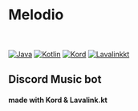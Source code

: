 # Melodio

<br><br>
[![Java](https://img.shields.io/badge/Java-21-FF7700.svg)]()
[![Kotlin](https://img.shields.io/badge/Kotlin-2.0.21-186FCC.svg?logo=kotlin)]()
[![Kord](https://img.shields.io/badge/Kord-0.15.0-e26f5f.svg)]()
[![Lavalinkkt](https://img.shields.io/badge/Lavalink.kt-9.1.0-c85aa2.svg)]()

## Discord Music bot
#### made with Kord & Lavalink.kt